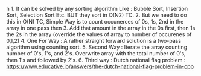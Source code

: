 h 1. It can be solved by any sorting algorithm Like : Bubble Sort, Insertion Sort, Selection Sort Etc. BUT they sort in O(N2) TC.
2. But we need to do this in O(N) TC, Simple Way is to count occunerces of 0s, 1s, 2nd in the array in one pass then
3. Add that amount in the array in the 0s first, then 1s the 2s in the array (override the values of array to number of occurenes of 0,1,2)
4. One For Way :  A rather straight forward solution is a two-pass algorithm using counting sort.
5. Second Way : Iterate the array counting number of 0's, 1's, and 2's. Overwrite array with the total number of 0's, then 1's and followed by 2's.
6. Third way : Dutch national flag problem : https://www.educative.io/answers/the-dutch-national-flag-problem-in-cpp